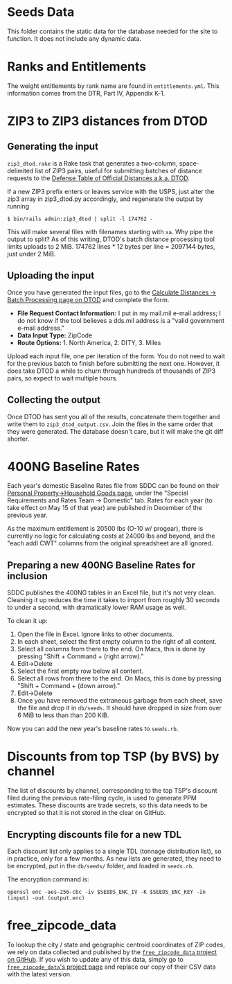 # Seeds Data

This folder contains the static data for the database needed for the site to function. It does not include any dynamic data.

# Ranks and Entitlements

The weight entitlements by rank name are found in `entitlements.yml`. This information comes from the DTR, Part IV, Appendix K-1.

# ZIP3 to ZIP3 distances from DTOD

## Generating the input

`zip3_dtod.rake` is a Rake task that generates a two-column, space-delimited list of ZIP3 pairs, useful for submitting batches of distance requests to the [Defense Table of Official Distances a.k.a. DTOD](https://dtod.sddc.army.mil).

If a new ZIP3 prefix enters or leaves service with the USPS, just alter the zip3 array in zip3_dtod.py accordingly, and regenerate the output by running

`$ bin/rails admin:zip3_dtod | split -l 174762 -`

This will make several files with filenames starting with `xa`. Why pipe the output to split? As of this writing, DTOD's batch distance processing tool limits uploads to 2 MiB. 174762 lines * 12 bytes per line = 2097144 bytes, just under 2 MiB.

## Uploading the input

Once you have generated the input files, go to the [Calculate Distances -> Batch Processing page on DTOD](https://dtod.sddc.army.mil/Content/CalculateDistances/Batch.aspx) and complete the form.

 * **File Request Contact Information:** I put in my mail.mil e-mail address; I do not know if the tool believes a dds.mil address is a "valid government e-mail address."
 * **Data Input Type:** ZipCode
 * **Route Options:** 1. North America, 2. DITY, 3. Miles

Upload each input file, one per iteration of the form. You do not need to wait for the previous batch to finish before submitting the next one. However, it does take DTOD a while to churn through hundreds of thousands of ZIP3 pairs, so expect to wait multiple hours.

## Collecting the output

Once DTOD has sent you all of the results, concatenate them together and write them to `zip3_dtod_output.csv`. Join the files in the same order that they were generated. The database doesn't care, but it will make the git diff shorter.

# 400NG Baseline Rates

Each year's domestic Baseline Rates file from SDDC can be found on their [Personal Property->Household Goods page](https://www.sddc.army.mil/pp/Pages/houseGoods.aspx), under the "Special Requirements and Rates Team -> Domestic" tab. Rates for each year (to take effect on May 15 of that year) are published in December of the previous year.

As the maximum entitlement is 20500 lbs (O-10 w/ progear), there is currently no logic for calculating costs at 24000 lbs and beyond, and the "each addl CWT" columns from the original spreadsheet are all ignored.

## Preparing a new 400NG Baseline Rates for inclusion

SDDC publishes the 400NG tables in an Excel file, but it's not very clean. Cleaning it up reduces the time it takes to import from roughly 30 seconds to under a second, with dramatically lower RAM usage as well.

To clean it up:

1. Open the file in Excel. Ignore links to other documents.
1. In each sheet, select the first empty column to the right of all content.
1. Select all columns from there to the end. On Macs, this is done by pressing "Shift + Command + (right arrow)."
1. Edit->Delete
1. Select the first empty row below all content.
1. Select all rows from there to the end. On Macs, this is done by pressing "Shift + Command + (down arrow)."
1. Edit->Delete
1. Once you have removed the extraneous garbage from each sheet, save the file and drop it in `db/seeds`. It should have dropped in size from over 6 MiB to less than than 200 KiB.

Now you can add the new year's baseline rates to `seeds.rb`.

# Discounts from top TSP (by BVS) by channel

The list of discounts by channel, corresponding to the top TSP's discount filed during the previous rate-filing cycle, is used to generate PPM estimates. These discounts are trade secrets, so this data needs to be encrypted so that it is not stored in the clear on GitHub.

## Encrypting discounts file for a new TDL

Each discount list only applies to a single TDL (tonnage distribution list), so in practice, only for a few months. As new lists are generated, they need to be encrypted, put in the `db/seeds/` folder, and loaded in `seeds.rb`.

The encryption command is:

`openssl enc -aes-256-cbc -iv $SEEDS_ENC_IV -K $SEEDS_ENC_KEY -in (input) -out (output.enc)`

# free_zipcode_data

To lookup the city / state and geographic centroid coordinates of ZIP codes, we rely on data collected and published by the [`free_zipcode_data` project on GitHub](https://github.com/midwire/free_zipcode_data/). If you wish to update any of this data, simply go to [`free_zipcode_data`'s project page](https://github.com/midwire/free_zipcode_data/) and replace our copy of their CSV data with the latest version.
